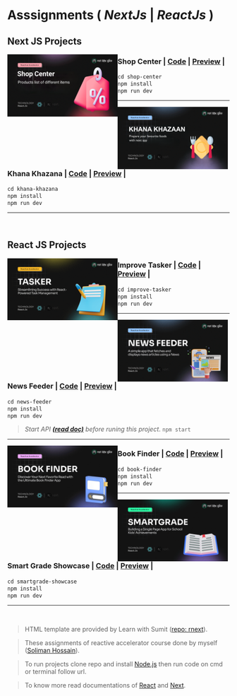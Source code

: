 # Asssignments ( _NextJs_ | _ReactJs_ )

## Next JS Projects

<img src="https://raw.githubusercontent.com/solimanhossain/reactive-accelerator-assignments/main/preview/shop-center.png?raw=true" alt="shop-center" width="250" align="left"/>

### Shop Center | [Code](https://github.com/solimanhossain/reactive-accelerator-assignments/shop-center) | [Preview](https://solimanhossain-assignment-6-shop-center.vercel.app/) |

```
cd shop-center
npm install
npm run dev
```

---

<img src="https://raw.githubusercontent.com/solimanhossain/reactive-accelerator-assignments/main/preview/khana-khazana.png?raw=true" alt="khana-khazana" width="250" align="left"/>

### Khana Khazana | [Code](https://github.com/solimanhossain/reactive-accelerator-assignments/khana-khazana) | [Preview](https://solimanhossain-assignment-8-khana-khazana.vercel.app/) |

```
cd khana-khazana
npm install
npm run dev
```

---

<br>

## React JS Projects

<img src="https://raw.githubusercontent.com/solimanhossain/reactive-accelerator-assignments/main/preview/improve-tasker.png?raw=true" alt="improve-tasker" width="250" align="left"/>

### Improve Tasker | [Code](https://github.com/solimanhossain/reactive-accelerator-assignments/improve-tasker) | [Preview](https://solimanhossain-assignment-3-improve-tasker.vercel.app/) |

```
cd improve-tasker
npm install
npm run dev
```

---

<img src="https://raw.githubusercontent.com/solimanhossain/reactive-accelerator-assignments/main/preview/news-feeder.png?raw=true" alt="news-feeder" width="250" align="left"/>

### News Feeder | [Code](https://github.com/solimanhossain/reactive-accelerator-assignments/news-feeder) | [Preview](https://solimanhossain-assignment-4-news-feeder.vercel.app/) |

```
cd news-feeder
npm install
npm run dev
```

> _Start API ***[(read doc)](https://github.com/Learn-with-Sumit/rnext/tree/assignment-4/api)*** before runing this project_. `npm start`

---

<img src="https://raw.githubusercontent.com/solimanhossain/reactive-accelerator-assignments/main/preview/book-finder.png?raw=true" alt="book-finder" width="250" align="left"/>

### Book Finder | [Code](https://github.com/solimanhossain/reactive-accelerator-assignments/book-finder) | [Preview](https://solimanhossain-assignment-2-book-finder-app.vercel.app/) |

```
cd book-finder
npm install
npm run dev
```

---

<img src="https://raw.githubusercontent.com/solimanhossain/reactive-accelerator-assignments/main/preview/smart-grade.png?raw=true" alt="smartgrade-showcase" width="250" align="left"/>

### Smart Grade Showcase | [Code](https://github.com/solimanhossain/reactive-accelerator-assignments/smartgrade-showcase) | [Preview](https://solimanhossain-assignment-1-smartgrade-showcase.vercel.app/) |

```
cd smartgrade-showcase
npm install
npm run dev
```

---

<br>

> HTML template are provided by Learn with Sumit ([repo: rnext](https://github.com/Learn-with-Sumit/rnext/)).

> These assignments of reactive accelerator course done by myself ([Soliman Hossain](https://github.com/solimanhossain/)).

> To run projects clone repo and install [Node.js](https://nodejs.org/en/download/) then run code on cmd or terminal follow url.

> To know more read documentations of [React](https://react.dev/) and [Next](https://nextjs.org/).
